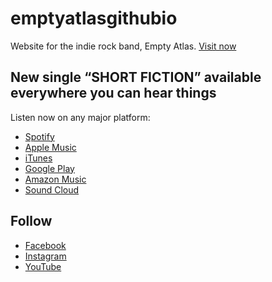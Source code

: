 # emptyatlasgithubio

Website for the indie rock band, Empty Atlas.
[Visit now](https://emptyatlas.com)

## New single “SHORT FICTION” available everywhere you can hear things
Listen now on any major platform:
* [Spotify](https://open.spotify.com/track/10dP2wOiZgRXC7cku6nrpy)
* [Apple Music](http://itunes.apple.com/album/id/1412982650)
* [iTunes](http://itunes.apple.com/album/id1412982650?ls=1&app=itunes)
* [Google Play](https://play.google.com/store/music/album/Empty_Atlas_Short_Fiction?id=Bb3soszugorqekta7yew4vfbe34)
* [Amazon Music](https://www.amazon.com/Short-Fiction-Empty-Atlas/dp/B07FMLJTJF/ref=sr_1_2)
* [Sound Cloud](https://soundcloud.com/empty-atlas/short-fiction-empty-atlas-single)

## Follow
* [Facebook](http://facebook.com/emptyatlasmusic)
* [Instagram](http://instagram.com/emptyatlas)
* [YouTube](https://www.youtube.com/user/emptyatlasmusic)
